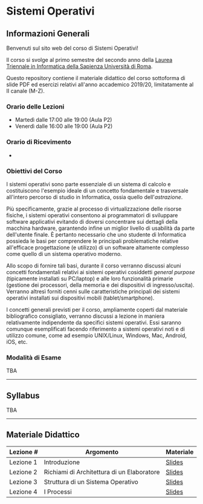 # Sistemi Operativi

## Informazioni Generali

Benvenuti sul sito web del corso di Sistemi Operativi!

Il corso si svolge al primo semestre del secondo anno della [Laurea Triennale in Informatica della Sapienza Università di Roma](https://www.studiareinformatica.uniroma1.it/laurea).

Questo repository contiene il materiale didattico del corso sottoforma di slide PDF ed esercizi relativi all'anno accademico 2019/20, limitatamente al II canale (M-Z).

### Orario delle Lezioni
- Martedì dalle 17:00 alle 19:00 (Aula P2)
- Venerdì dalle 16:00 alle 19:00 (Aula P2)

### Orario di Ricevimento
- 

### Obiettivi del Corso
I sistemi operativi sono parte essenziale di un sistema di calcolo e costituiscono l'esempio ideale di un concetto fondamentale e trasversale all'intero percorso di studio in Informatica, ossia quello dell'_astrazione_. 

Più specificamente, grazie al processo di virtualizzazione delle risorse fisiche, i sistemi operativi consentono ai programmatori di sviluppare software applicativi evitando di doversi concentrare sui dettagli della macchina hardware, garantendo infine un miglior livello di usabilità da parte dell'utente finale. È pertanto necessario che uno studente di Informatica possieda le basi per comprendere le principali problematiche relative all'efficace progettazione (e utilizzo) di un software altamente complesso come quello di un sistema operativo moderno.

Allo scopo di fornire tali basi, durante il corso verranno discussi alcuni concetti fondamentali relativi ai sistemi operativi cosiddetti _general purpose_ (tipicamente installati su PC/laptop) e alle loro funzionalità primarie (gestione dei processori, della memoria e dei dispositivi di ingresso/uscita). Verranno altresì forniti cenni sulle caratteristiche principali dei sistemi operativi installati sui dispositivi mobili (tablet/smartphone).

I concetti generali previsti per il corso, ampliamente coperti dal materiale bibliografico consigliato, verranno discussi a lezione in maniera relativamente indipendente da specifici sistemi operativi. Essi saranno comunque esemplificati facendo riferimento a sistemi operativi noti e di utilizzo comune, come ad esempio UNIX/Linux, Windows, Mac, Android, iOS, etc.

### Modalità di Esame
TBA

<hr>

## Syllabus
TBA

<hr>

## Materiale Didattico

| Lezione \# | Argomento                                     | Materiale      | 
|------------|-----------------------------------------------|----------------|
| Lezione 1  | Introduzione                                  | [Slides](https://github.com/gtolomei/operating-systems/blob/master/lectures/slides/Lecture_00_Preliminaries.pdf)                |
| Lezione 2  | Richiami di Architettura di un Elaboratore    | [Slides](https://github.com/gtolomei/operating-systems/blob/master/lectures/slides/Lecture_01_Introduction_And_Environment_Setup.pdf)               |
| Lezione 3  | Struttura di un Sistema Operativo             | [Slides](https://github.com/gtolomei/operating-systems/blob/master/lectures/slides/Lecture_02_Python_Basics.pdf)               |
| Lezione 4  | I Processi                                    | [Slides](https://github.com/gtolomei/operating-systems/blob/master/lectures/slides/Lecture_03_Python_Data_Types_1.pdf)               |
